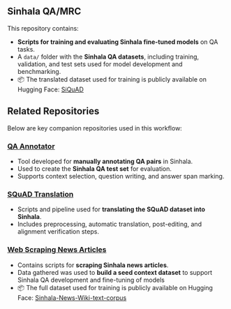 ## Sinhala QA/MRC 

This repository contains:

- **Scripts for training and evaluating Sinhala fine-tuned models** on QA tasks.
- A `data/` folder with the **Sinhala QA datasets**, including training, validation, and test sets used for model development and benchmarking.
- 📦 The translated dataset used for training is publicly available on Hugging Face: [SiQuAD](https://huggingface.co/datasets/janani-rane/SiQuAD)


## Related Repositories

Below are key companion repositories used in this workflow:

### [QA Annotator](https://github.com/j-ranasinghe/qa_annotator)

- Tool developed for **manually annotating QA pairs** in Sinhala.
- Used to create the **Sinhala QA test set** for evaluation.
- Supports context selection, question writing, and answer span marking.

### [SQuAD Translation](https://github.com/j-ranasinghe/SQuAD-Translation)

- Scripts and pipeline used for **translating the SQuAD dataset into Sinhala**.
- Includes preprocessing, automatic translation, post-editing, and alignment verification steps.

### [Web Scraping News Articles](https://github.com/j-ranasinghe/Web-Scraping-News-Articles)

- Contains scripts for **scraping Sinhala news articles**.
- Data gathered was used to **build a seed context dataset** to support Sinhala QA development and fine-tuning of models
- 📦 The full dataset used for training is publicly available on Hugging Face: [Sinhala-News-Wiki-text-corpus](https://huggingface.co/datasets/janani-rane/Sinhala-News-Wiki-text-corpus)



